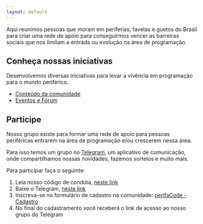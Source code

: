 ```yaml
---
layout: default
---
```


Aqui reunimos pessoas que moram em periferias, favelas e guetos do Brasil para criar uma rede de apoio para conseguirmos vencer as barreiras sociais que nos limitam a entrada ou evolução na área de programação.

## Conheça nossas iniciativas

Desenvolvemos diversas iniciativas para levar a vivência em programação para o mundo periférico.

- [Conteúdo da comunidade](https://www.youtube.com/channel/UCs4veOoKGYLyg1db8_YwhWw)
- [Eventos e Fórum](https://forum.perifacode.com/)

## Participe

Nosso grupo existe para formar uma rede de apoio para pessoas periféricas entrarem na área de programação e/ou crescerem nessa área.

Para isso temos um grupo no [Telegram](https://canaltech.com.br/apps/o-que-e-telegram), um aplicativo de comunicação, onde compartilhamos nossas novidades, fazemos sorteios e muito mais.

Para participar faça o seguinte:

1. Leia nosso código de conduta, [neste link](/COC)
1. Baixe o Telegram, [neste link](https://telegram.org/)
1. Inscreva-se no formulário de cadastro na comunidade: [perifaCode - Cadastro](http://bit.ly/cadastro-perifacode)
1. No final do cadastramento você receberá o link de acesso ao nosso grupo do Telegram

<!-- ## Coordenação da comunidade

Alexandre
Andressa Neves: @AndressaCPNeves
Carla Vieira: @carlaprvieira
Guilherme Vieira: @gitlherme
Junior Rocha: @rotchajunior
Luís Ângelo: @luisangelorjr
Kassia Tulio
William Oliveira: @w_oliveiras 

Caso você queira entrar em contato para parcerias ou denúncias: contato@perifacode.com

## Iniciativas que apoiamos

Existem projetos extremamente maneiros que acreditamos que você deveria conhecer:

Logos das comunidades que apoiamos
-->